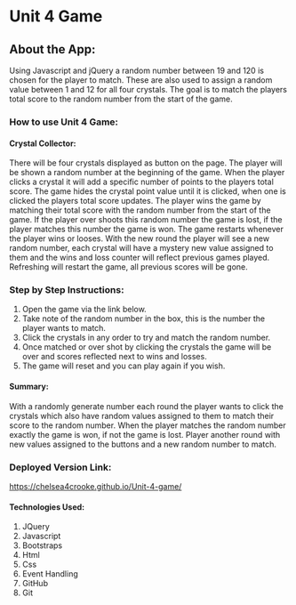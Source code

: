 # **Unit 4 Game**

## **About the App:**

Using Javascript and jQuery a random number between 19 and 120 is chosen for the player to match. These are also used to assign a random value between 1 and 12 for all four crystals. The goal is to match the players total score to the random number from the start of the game.

### **How to use Unit 4 Game:**

#### Crystal Collector:

There will be four crystals displayed as button on the page. The player will be shown a random number at the beginning of the game. When the player clicks a crystal it will add a specific number of points to the players total score. The game hides the crystal point value until it is clicked, when one is clicked the players total score updates. The player wins the game by matching their total score with the random number from the start of the game. If the player over shoots this random number the game is lost, if the player matches this number the game is won. The game restarts whenever the player wins or looses. With the new round the player will see a new random number, each crystal will have a mystery new value assigned to them and the wins and loss counter will reflect previous games played. Refreshing will restart the game, all previous scores will be gone.

### **Step by Step Instructions:**

  1. Open the game via the link below.
  2. Take note of the random number in the box, this is the number the player wants to      match.
  3. Click the crystals in any order to try and match the random number.
  4. Once matched or over shot by clicking the crystals the game will be over and scores    reflected next to wins and losses.
  5. The game will reset and you can play again if you wish.

#### **Summary:**

With a randomly generate number each round the player wants to click the crystals which also have random values assigned to them to match their score to the random number. When the player matches the random number exactly the game is won, if not the game is lost. Player another round with new values assigned to the buttons and a new random number to match.

### **Deployed Version Link:**

https://chelsea4crooke.github.io/Unit-4-game/

#### **Technologies Used:**

  1. JQuery
  2. Javascript
  3. Bootstraps
  4. Html
  5. Css
  6. Event Handling
  7. GitHub
  8. Git
